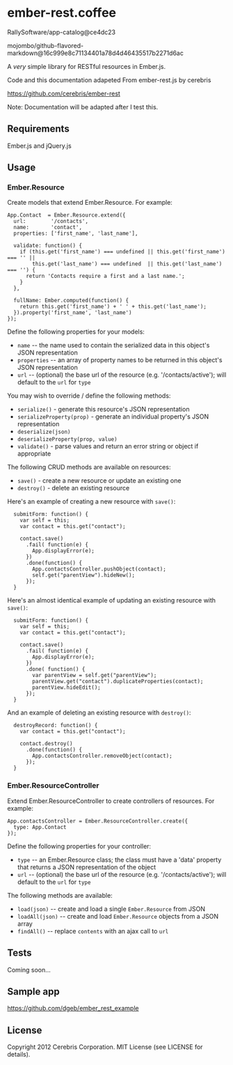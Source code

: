 # ember-rest.coffee

RallySoftware/app-catalog@ce4dc23

mojombo/github-flavored-markdown@16c999e8c71134401a78d4d46435517b2271d6ac

A *very* simple library for RESTful resources in Ember.js.

Code and this documentation adapeted From ember-rest.js by cerebris

https://github.com/cerebris/ember-rest

Note: Documentation will be adapted after I test this.

## Requirements

Ember.js and jQuery.js

## Usage

### Ember.Resource

Create models that extend Ember.Resource. For example:

```
App.Contact  = Ember.Resource.extend({
  url:        '/contacts',
  name:       'contact',
  properties: ['first_name', 'last_name'],

  validate: function() {
    if (this.get('first_name') === undefined || this.get('first_name') === '' ||
        this.get('last_name') === undefined  || this.get('last_name') === '') {
      return 'Contacts require a first and a last name.';
    }
  },

  fullName: Ember.computed(function() {
    return this.get('first_name') + ' ' + this.get('last_name');
  }).property('first_name', 'last_name')
});
```

Define the following properties for your models:

 * `name` -- the name used to contain the serialized data in this object's JSON representation
 * `properties` -- an array of property names to be returned in this object's JSON representation
 * `url` -- (optional) the base url of the resource (e.g. '/contacts/active'); will default to the `url` for `type`

You may wish to override / define the following methods:

 * `serialize()` - generate this resource's JSON representation
 * `serializeProperty(prop)` - generate an individual property's JSON representation
 * `deserialize(json)`
 * `deserializeProperty(prop, value)`
 * `validate()` - parse values and return an error string or object if appropriate

The following CRUD methods are available on resources:

 * `save()` - create a new resource or update an existing one
 * `destroy()` - delete an existing resource
 
Here's an example of creating a new resource with `save()`:

```
  submitForm: function() {
    var self = this;
    var contact = this.get("contact");

    contact.save()
      .fail( function(e) {
        App.displayError(e);
      })
      .done(function() {
        App.contactsController.pushObject(contact);
        self.get("parentView").hideNew();
      });
  }
```

Here's an almost identical example of updating an existing resource with `save()`:

```
  submitForm: function() {
    var self = this;
    var contact = this.get("contact");

    contact.save()
      .fail( function(e) {
        App.displayError(e);
      })
      .done( function() {
        var parentView = self.get("parentView");
        parentView.get("contact").duplicateProperties(contact);
        parentView.hideEdit();
      });
  }
```

And an example of deleting an existing resource with `destroy()`:

```
  destroyRecord: function() {
    var contact = this.get("contact");

    contact.destroy()
      .done(function() {
        App.contactsController.removeObject(contact);
      });
  }
```

### Ember.ResourceController

Extend Ember.ResourceController to create controllers of resources. For example:

```
App.contactsController = Ember.ResourceController.create({
  type: App.Contact
});
```

Define the following properties for your controller:

 * `type` -- an Ember.Resource class; the class must have a 'data' property that returns a JSON representation of the object
 * `url` -- (optional) the base url of the resource (e.g. '/contacts/active'); will default to the `url` for `type`

The following methods are available:

 * `load(json)` -- create and load a single `Ember.Resource` from JSON
 * `loadAll(json)` -- create and load `Ember.Resource` objects from a JSON array
 * `findAll()` -- replace `contents` with an ajax call to `url`

## Tests

Coming soon...

## Sample app

https://github.com/dgeb/ember_rest_example

## License



Copyright 2012 Cerebris Corporation. MIT License (see LICENSE for details).
